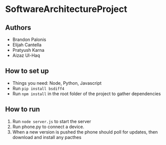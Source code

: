 # SoftwareArchitectureProject

## Authors
- Brandon Palonis
- Elijah Cantella
- Pratyush Karna
- Aizaz Ul-Haq

## How to set up
* Things you need: Node, Python, Javascript
* Run `pip install bsdiff4`
* Run `npm install` in the root folder of the project to gather dependencies

## How to run
1. Run `node server.js` to start the server
2. Run phone.py to connect a device.
3. When a new version is pushed the phone should poll for updates, then download and install any pacthes

